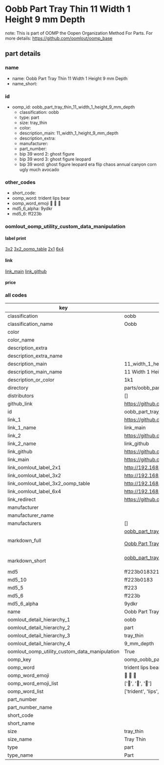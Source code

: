 # Oobb Part Tray Thin 11 Width 1 Height 9 mm Depth  

note: This is part of OOMP the Oopen Organization Method For Parts. For more details: https://github.com/oomlout/oomp_base

##  part details
  







### name
* name: Oobb Part Tray Thin 11 Width 1 Height 9 mm Depth
* name_short: 
### id
* oomp_id: oobb_part_tray_thin_11_width_1_height_9_mm_depth
  * classification: oobb
  * type: part
  * size: tray_thin
  * color: 
  * description_main: 11_width_1_height_9_mm_depth
  * description_extra: 
  * manufacturer: 
  * part_number: 
  * bip 39 word 2: ghost figure
  * bip 39 word 3: ghost figure leopard
  * bip 39 word: ghost figure leopard era flip chaos annual canyon corn ugly much avocado

### other_codes
* short_code: 
* oomp_word: trident lips bear
* oomp_word_emoji :trident: :lips: :bear:
* md5_6_alpha: 9ydkr
* md5_6: ff223b






### oomlout_oomp_utility_custom_data_manipulation
#### label print
[3x2](http://192.168.1.245:1112/?label=oomp%209ydkr)
[3x2_oomp_table](http://192.168.1.108:1112/?label=oomp%209ydkr)
[2x1](http://192.168.1.242:1112/?label=oomp%209ydkr)
[6x4](http://192.168.1.55:1112/?label=oomp%209ydkr)    

#### link

[link_main](https://github.com/oomlout/oomlout_oomp_version_1_messy/tree/main/parts/oobb_part_tray_thin_11_width_1_height_9_mm_depth) [link_github](https://github.com/oomlout/oomlout_oomp_version_1_messy/tree/main/parts/oobb_part_tray_thin_11_width_1_height_9_mm_depth)                             

#### price







### all codes 
| key | value |  
| --- | --- |  
| classification | oobb |  
| classification_name | Oobb |  
| color |  |  
| color_name |  |  
| description_extra |  |  
| description_extra_name |  |  
| description_main | 11_width_1_height_9_mm_depth |  
| description_main_name | 11 Width 1 Height 9 mm Depth |  
| description_or_color | 1k1 |  
| directory | parts/oobb_part_tray_thin_11_width_1_height_9_mm_depth |  
| distributors | [] |  
| github_link | https://github.com/oomlout/oomlout_oomp_part_src/tree/main/parts/oobb_part_tray_thin_11_width_1_height_9_mm_depth |  
| id | oobb_part_tray_thin_11_width_1_height_9_mm_depth |  
| link_1 | https://github.com/oomlout/oomlout_oomp_version_1_messy/tree/main/parts/oobb_part_tray_thin_11_width_1_height_9_mm_depth |  
| link_1_name | link_main |  
| link_2 | https://github.com/oomlout/oomlout_oomp_version_1_messy/tree/main/parts/oobb_part_tray_thin_11_width_1_height_9_mm_depth |  
| link_2_name | link_github |  
| link_github | https://github.com/oomlout/oomlout_oomp_version_1_messy/tree/main/parts/oobb_part_tray_thin_11_width_1_height_9_mm_depth |  
| link_main | https://github.com/oomlout/oomlout_oomp_version_1_messy/tree/main/parts/oobb_part_tray_thin_11_width_1_height_9_mm_depth |  
| link_oomlout_label_2x1 | http://192.168.1.242:1112/?label=oomp%209ydkr |  
| link_oomlout_label_3x2 | http://192.168.1.245:1112/?label=oomp%209ydkr |  
| link_oomlout_label_3x2_oomp_table | http://192.168.1.108:1112/?label=oomp%209ydkr |  
| link_oomlout_label_6x4 | http://192.168.1.55:1112/?label=oomp%209ydkr |  
| link_redirect | https://github.com/oomlout/oomlout_oomp_version_1_messy/tree/main/parts/oobb_part_tray_thin_11_width_1_height_9_mm_depth |  
| manufacturer |  |  
| manufacturer_name |  |  
| manufacturers | [] |  
| markdown_full | [oobb_part_tray_thin_11_width_1_height_9_mm_depth](none)<br>[](none)<br>[Oobb Part Tray Thin 11 Width 1 Height 9 Mm Depth](none)<br><br> |  
| markdown_short | [oobb_part_tray_thin_11_width_1_height_9_mm_depth](none)<br><br> |  
| md5 | ff223b018321c12c992c84c50095830c |  
| md5_10 | ff223b0183 |  
| md5_5 | ff223 |  
| md5_6 | ff223b |  
| md5_6_alpha | 9ydkr |  
| name | Oobb Part Tray Thin 11 Width 1 Height 9 mm Depth |  
| oomlout_detail_hierarchy_1 | oobb |  
| oomlout_detail_hierarchy_2 | part |  
| oomlout_detail_hierarchy_3 | tray_thin |  
| oomlout_detail_hierarchy_4 | 9_mm_depth |  
| oomlout_oomp_utility_custom_data_manipulation | True |  
| oomp_key | oomp_oobb_part_tray_thin_11_width_1_height_9_mm_depth |  
| oomp_word | trident lips bear |  
| oomp_word_emoji | :trident: :lips: :bear: |  
| oomp_word_emoji_list | [':trident:', ':lips:', ':bear:'] |  
| oomp_word_list | ['trident', 'lips', 'bear'] |  
| part_number |  |  
| part_number_name |  |  
| short_code |  |  
| short_name |  |  
| size | tray_thin |  
| size_name | Tray Thin |  
| type | part |  
| type_name | Part |  
